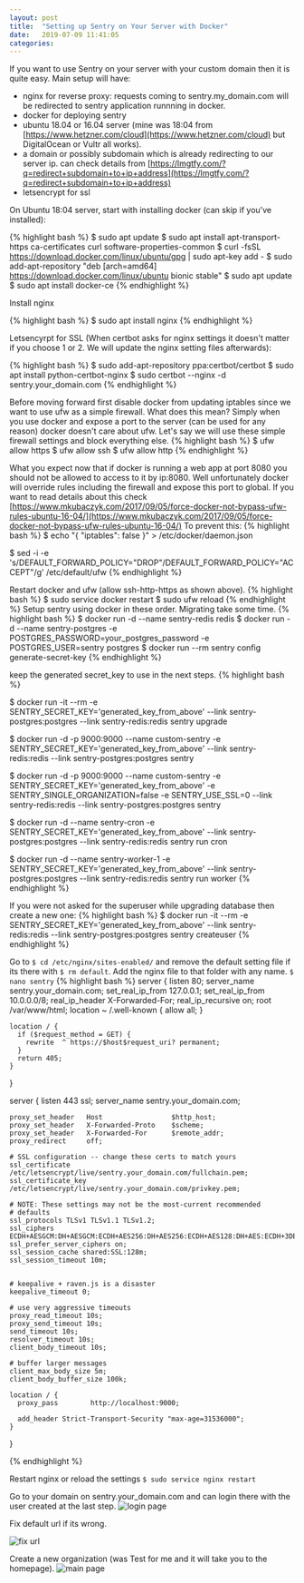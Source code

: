 ```yaml
---
layout: post
title:  "Setting up Sentry on Your Server with Docker"
date:   2019-07-09 11:41:05
categories:
---
```

If you want to use Sentry on your server with your custom domain then it is quite easy. Main setup will have: 

* nginx for reverse proxy: requests coming to sentry.my_domain.com will be redirected to sentry application runnning in docker. 
* docker for deploying sentry
* ubuntu 18.04 or 16.04 server (mine was 18:04 from [https://www.hetzner.com/cloud](https://www.hetzner.com/cloud) but DigitalOcean or Vultr all works). 
* a domain or possibly subdomain which is already redirecting to our server ip. can check details from [https://lmgtfy.com/?q=redirect+subdomain+to+ip+address](https://lmgtfy.com/?q=redirect+subdomain+to+ip+address)
* letsencrypt for ssl


On Ubuntu 18:04 server, start with installing docker (can skip if you've installed):

{% highlight bash %}
$ sudo apt update
$ sudo apt install apt-transport-https ca-certificates curl software-properties-common
$ curl -fsSL https://download.docker.com/linux/ubuntu/gpg | sudo apt-key add -
$ sudo add-apt-repository "deb [arch=amd64] https://download.docker.com/linux/ubuntu bionic stable"
$ sudo apt update
$ sudo apt install docker-ce
{% endhighlight %}

Install nginx

{% highlight bash %}
$ sudo apt install nginx
{% endhighlight %}

Letsencyrpt for SSL (When certbot asks for nginx settings it doesn't matter if you choose 1 or 2. We will update the nginx setting files afterwards):

{% highlight bash %}
$ sudo add-apt-repository ppa:certbot/certbot
$ sudo apt install python-certbot-nginx
$ sudo certbot --nginx -d sentry.your_domain.com
{% endhighlight %}

Before moving forward first disable docker from updating iptables since we want to use ufw as a simple firewall. What does this mean? Simply when you use docker and expose a port to the server (can be used for any reason) docker doesn't care about ufw. Let's say we will use these simple firewall settings and block everything else.
{% highlight bash %}
$ ufw allow https
$ ufw allow ssh
$ ufw allow http
{% endhighlight %}

What you expect now that if docker is running a web app at port 8080 you should not be allowed to access to it by ip:8080. Well unfortunately docker will override rules including the firewall and expose this port to global. If you want to read details about this check [https://www.mkubaczyk.com/2017/09/05/force-docker-not-bypass-ufw-rules-ubuntu-16-04/](https://www.mkubaczyk.com/2017/09/05/force-docker-not-bypass-ufw-rules-ubuntu-16-04/) 
To prevent this:
{% highlight bash %}
$ echo "{
\"iptables\": false
}" > /etc/docker/daemon.json

$ sed -i -e 's/DEFAULT_FORWARD_POLICY="DROP"/DEFAULT_FORWARD_POLICY="ACCEPT"/g' /etc/default/ufw
{% endhighlight %}

Restart docker and ufw (allow ssh-http-https as shown above). 
{% highlight bash %}
$ sudo service docker restart
$ sudo ufw reload
{% endhighlight %}
Setup sentry using docker in these order. Migrating take some time.
{% highlight bash %}
   $ docker run -d --name sentry-redis redis
   $ docker run -d --name sentry-postgres -e POSTGRES_PASSWORD=your_postgres_password -e POSTGRES_USER=sentry postgres
   $ docker run --rm sentry config generate-secret-key
{% endhighlight %}

keep the generated secret_key to use in the next steps.
{% highlight bash %}

   $ docker run -it --rm -e SENTRY_SECRET_KEY='generated_key_from_above' --link sentry-postgres:postgres --link sentry-redis:redis sentry upgrade

   $ docker run -d -p 9000:9000 --name custom-sentry -e SENTRY_SECRET_KEY='generated_key_from_above' --link sentry-redis:redis --link sentry-postgres:postgres sentry

   $ docker run -d -p 9000:9000 --name custom-sentry -e SENTRY_SECRET_KEY='generated_key_from_above' -e SENTRY_SINGLE_ORGANIZATION=false -e SENTRY_USE_SSL=0 --link sentry-redis:redis --link sentry-postgres:postgres sentry   

   $ docker run -d --name sentry-cron -e SENTRY_SECRET_KEY='generated_key_from_above' --link sentry-postgres:postgres --link sentry-redis:redis sentry run cron

   $ docker run -d --name sentry-worker-1 -e SENTRY_SECRET_KEY='generated_key_from_above' --link sentry-postgres:postgres --link sentry-redis:redis sentry run worker
   {% endhighlight %}

   If you were not asked for the superuser while upgrading database then create a new one:
{% highlight bash %}
   $ docker run -it --rm -e SENTRY_SECRET_KEY='generated_key_from_above' --link sentry-redis:redis --link sentry-postgres:postgres sentry createuser
{% endhighlight %}

Go to `$ cd /etc/nginx/sites-enabled/` and remove the default setting file if its there with `$ rm default`. Add the nginx file to that folder with any name. `$ nano sentry`
{% highlight bash %}
 server {
    listen   80;
    server_name sentry.your_domain.com;
    set_real_ip_from 127.0.0.1;
    set_real_ip_from 10.0.0.0/8;
    real_ip_header X-Forwarded-For;
    real_ip_recursive on;
    root /var/www/html;
    location ~ /.well-known {
        allow all;
    }


    location / {
      if ($request_method = GET) {
        rewrite  ^ https://$host$request_uri? permanent;
      }
      return 405;
    }
  }

  server {
    listen   443 ssl;
    server_name sentry.your_domain.com;

    proxy_set_header   Host                 $http_host;
    proxy_set_header   X-Forwarded-Proto    $scheme;
    proxy_set_header   X-Forwarded-For      $remote_addr;
    proxy_redirect     off;

    # SSL configuration -- change these certs to match yours
    ssl_certificate /etc/letsencrypt/live/sentry.your_domain.com/fullchain.pem;
    ssl_certificate_key /etc/letsencrypt/live/sentry.your_domain.com/privkey.pem;

    # NOTE: These settings may not be the most-current recommended
    # defaults
    ssl_protocols TLSv1 TLSv1.1 TLSv1.2;
    ssl_ciphers ECDH+AESGCM:DH+AESGCM:ECDH+AES256:DH+AES256:ECDH+AES128:DH+AES:ECDH+3DES:DH+3DES:RSA+AESGCM:RSA+AES:RSA+3DES:!aNULL:!MD5:!DSS;
    ssl_prefer_server_ciphers on;
    ssl_session_cache shared:SSL:128m;
    ssl_session_timeout 10m;


    # keepalive + raven.js is a disaster
    keepalive_timeout 0;

    # use very aggressive timeouts
    proxy_read_timeout 10s;
    proxy_send_timeout 10s;
    send_timeout 10s;
    resolver_timeout 10s;
    client_body_timeout 10s;

    # buffer larger messages
    client_max_body_size 5m;
    client_body_buffer_size 100k;

    location / {
      proxy_pass        http://localhost:9000;

      add_header Strict-Transport-Security "max-age=31536000";
    }
  }

{% endhighlight %}

Restart nginx or reload the settings `$ sudo service nginx restart`

Go to your domain on sentry.your_domain.com and can login there with the user created at the last step.
![login page](/assets/img/sentry_login_page.png)

Fix default url if its wrong. 

![fix url](/assets/img/sentry_url_settings.png)

Create a new organization (was Test for me and it will take you to the homepage). 
![main page](/assets/img/sentry_main_page.png)


